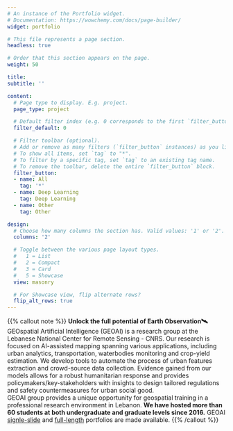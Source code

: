 ```yaml
---
# An instance of the Portfolio widget.
# Documentation: https://wowchemy.com/docs/page-builder/
widget: portfolio

# This file represents a page section.
headless: true

# Order that this section appears on the page.
weight: 50

title:
subtitle: ''

content:
  # Page type to display. E.g. project.
  page_type: project

  # Default filter index (e.g. 0 corresponds to the first `filter_button` instance below).
  filter_default: 0

  # Filter toolbar (optional).
  # Add or remove as many filters (`filter_button` instances) as you like.
  # To show all items, set `tag` to "*".
  # To filter by a specific tag, set `tag` to an existing tag name.
  # To remove the toolbar, delete the entire `filter_button` block.
  filter_button:
  - name: All
    tag: '*'
  - name: Deep Learning
    tag: Deep Learning
  - name: Other
    tag: Other

design:
  # Choose how many columns the section has. Valid values: '1' or '2'.
  columns: '2'

  # Toggle between the various page layout types.
  #   1 = List
  #   2 = Compact
  #   3 = Card
  #   5 = Showcase
  view: masonry 

  # For Showcase view, flip alternate rows?
  flip_alt_rows: true
---
```

{{% callout note %}}
<b>Unlock the full potential of Earth Observation🛰️</b><br>
GEOspatial Artificial Intelligence (GEOAI) is a research group at the Lebanese National Center for Remote Sensing - CNRS. Our research is focused on AI-assisted mapping spanning various applications, including urban analytics, transportation, waterbodies monitoring and crop-yield estimation. We develop tools to automate the process of urban features extraction and crowd-source data collection. Evidence gained from our models allows for a robust humanitarian response and provides policymakers/key-stakeholders with insights to design tailored regulations and safety countermeasures for urban social good.<br> GEOAI group provides a unique opportunity for geospatial training in a professional research environment in Lebanon. <strong>We have hosted more than 60 students at both undergraduate and graduate levels since 2016.</strong> GEOAI <a href="./GEOAI_1Slide.pdf" target=_blank>signle-slide</a> and <a href="./GEOAI_portfolio_23May2023.pdf" target=_blank>full-length</a> portfolios are made available.
{{% /callout %}}